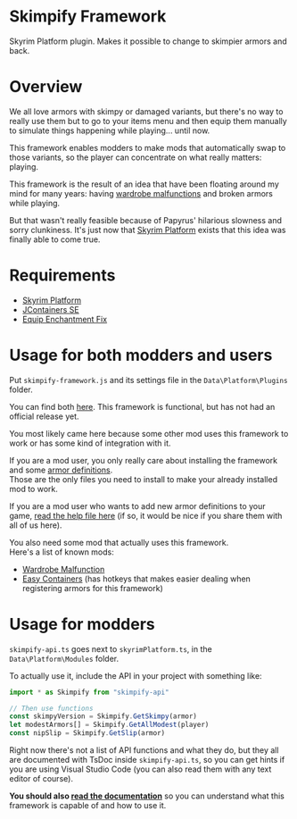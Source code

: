 # Skimpify Framework

Skyrim Platform plugin. Makes it possible to change to skimpier armors and back.

# Overview

We all love armors with skimpy or damaged variants, but there's no way to really use them but to go to your items menu and then equip them manually to simulate things happening while playing... until now.

This framework enables modders to make mods that automatically swap to those variants, so the player can concentrate on what really matters: playing.

This framework is the result of an idea that have been floating around my mind for many years: having [wardrobe malfunctions][Wardrobe Malfunction] and broken armors while playing.

But that wasn't really feasible because of Papyrus' hilarious slowness and sorry clunkiness.
It's just now that [Skyrim Platform][] exists that this idea was finally able to come true.

# Requirements

- [Skyrim Platform][]
- [JContainers SE][]
- [Equip Enchantment Fix][]

# Usage for both modders and users

Put `skimpify-framework.js` and its settings file in the `Data\Platform\Plugins` folder.

You can find both [here][Compiled]. This framework is functional, but has not had an official release yet.

You most likely came here because some other mod uses this framework to work or has some kind of integration with it.

If you are a mod user, you only really care about installing the framework and some [armor definitions][ArmorDefs].\
Those are the only files you need to install to make your already installed mod to work.

If you are a mod user who wants to add new armor definitions to your game, [read the help file here][Help] (if so, it would be nice if you share them with all of us here).

You also need some mod that actually uses this framework.\
Here's a list of known mods:

- [Wardrobe Malfunction][]
- [Easy Containers][] (has hotkeys that makes easier dealing when registering armors for this framework)

# Usage for modders

`skimpify-api.ts` goes next to `skyrimPlatform.ts`, in the `Data\Platform\Modules` folder.

To actually use it, include the API in your project with something like:

```ts
import * as Skimpify from "skimpify-api"

// Then use functions
const skimpyVersion = Skimpify.GetSkimpy(armor)
let modestArmors[] = Skimpify.GetAllModest(player)
const nipSlip = Skimpify.GetSlip(armor)
```

Right now there's not a list of API functions and what they do, but they all are documented with TsDoc inside `skimpify-api.ts`, so you can get hints if you are using Visual Studio Code (you can also read them with any text editor of course).

**You should also [read the documentation][Help]** so you can understand what this framework is capable of and how to use it.

[ArmorDefs]: https://github.com/CarlosLeyvaAyala/skimpify-framework/tree/main/SKSE/Plugins/Skimpify%20Framework
[Compiled]: Platform/Plugins
[Easy Containers]: https://github.com/CarlosLeyvaAyala/Easy-Containers
[Help]: Help/help.pdf
[JContainers SE]: https://www.nexusmods.com/skyrimspecialedition/mods/16495
[Skyrim Platform]: https://www.nexusmods.com/skyrimspecialedition/mods/54909
[Wardrobe Malfunction]: https://github.com/CarlosLeyvaAyala/wardrobe-malfunction
[Equip Enchantment Fix]: https://www.nexusmods.com/skyrimspecialedition/mods/42839
